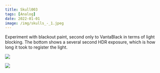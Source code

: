 ```yaml
---
title: Skull003
tags: [Analog]
date: 2022-01-01
image: /img/skulls_-_1.jpeg
---
```

Experiment with blackout paint, second only to VantaBlack in terms of light blocking. The bottom shows a several second HDR exposure, which is how long it took to register the light.

![](/img/personal_-_7..jpeg)

![](/img/skulls_-_2.jpeg)